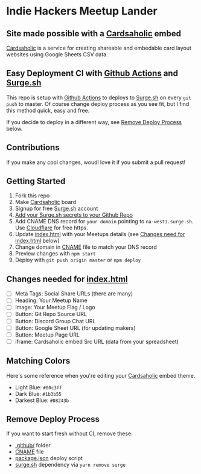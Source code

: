 # Indie Hackers Meetup Lander

## Site made possible with a [Cardsaholic](https://cardsaholic.com) embed
[Cardsaholic](https://cardsaholic.com) is a service for creating shareable and embedable card layout websites using Google Sheets CSV data.

## Easy Deployment CI with [Github Actions](https://github.com/features/actions) and [Surge.sh](https://surge.sh)
This repo is setup with [Github Actions](https://github.com/features/actions) to deploys to [Surge.sh](https://surge.sh) on every `git push` to master. Of course change deploy process as you see fit, but I find this method quick, easy and free.

If you decide to deploy in a different way, see [Remove Deploy Process](#remove-deploy-process) below.

## Contributions
If you make any cool changes, woudl love it if you submit a pull request!

## Getting Started
1. Fork this repo
2. Make [Cardsaholic](https://cardsaholic.com) board
3. Signup for free [Surge.sh](https://surge.sh) account
4. [Add your Surge.sh secrets to your Github Repo](https://help.github.com/en/articles/creating-a-github-action#storing-secrets-in-your-repository)
5. Add CNAME DNS record for `your domain` pointing to `na-west1.surge.sh`. Use [Cloudflare](https://cloudflare.com) for free https.
6. Update [index.html](./index.html) with your Meetups details (see [Changes need for index.html](#changes-needed-for-indexhtml) below)
7. Change domain in [CNAME](./CNAME) file to match your DNS record
8. Preview changes with `npm start`
9. Deploy with `git push origin master` or `npm deploy`

## Changes needed for [index.html](./index.html)
- [ ] Meta Tags: Social Share URLs (there are many)
- [ ] Heading: Your Meetup Name
- [ ] Image: Your Meetup Flag / Logo
- [ ] Button: Git Repo Source URL
- [ ] Button: Discord Group Chat URL
- [ ] Button: Google Sheet URL (for updating makers)
- [ ] Button: Meetup Page URL
- [ ] iframe: Cardsaholic embed Src URL (data from your spreadsheet)

## Matching Colors
Here's some reference when you're editing your [Cardsaholic](https://cardsaholic.com) embed theme.
- Light Blue: `#00c3ff`
- Dark Blue: `#1b3b55`
- Darkest Blue: `#08243b`

## Remove Deploy Process
If you want to start fresh without CI, remove these:
- [.github/](./.github) folder
- [CNAME](./CNAME) file
- [package.json](./package.json) deploy script
- [surge.sh](https://surge.sh) dependency via `yarn remove surge`
